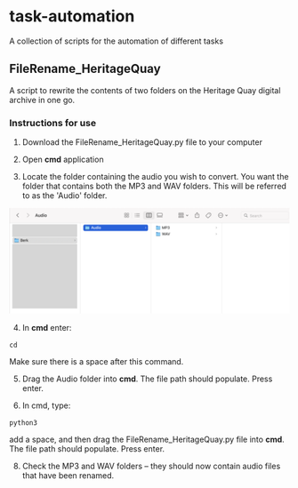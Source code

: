 # task-automation
A collection of scripts for the automation of different tasks

## FileRename_HeritageQuay
A script to rewrite the contents of two folders on the Heritage Quay digital archive in one go. 

### Instructions for use 
1. Download the FileRename_HeritageQuay.py file to your computer

2. Open **cmd** application 

3. Locate the folder containing the audio you wish to convert. You want the folder that contains both the MP3 and WAV folders. This will be referred to as the 'Audio' folder. 

![Example file directory structure](/images/source_folder.png)

4. In **cmd** enter: 

```
cd 
```

Make sure there is a space after this command.

5. Drag the Audio folder into **cmd**. The file path should populate. Press enter. 

6. In cmd, type:

```
python3
```

add a space, and then drag the FileRename_HeritageQuay.py file into **cmd**. The file path should populate. Press enter. 

8. Check the MP3 and WAV folders – they should now contain audio files that have been renamed. 